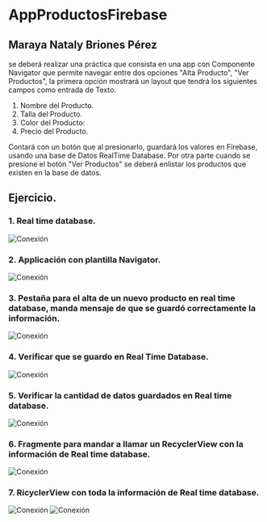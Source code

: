 # AppProductosFirebase

## Maraya Nataly Briones Pérez

se deberá realizar una práctica que consista en una app con Componente Navigator que permite navegar entre dos opciones "Alta Producto", "Ver Productos", la primera opción mostrará un layout que tendrá los siguientes campos como entrada de Texto.

1. Nombre del Producto.
2. Talla del Producto.
3. Color del Producto:
4. Precio del Producto.

Contará con un botón que al presionarlo, guardará los valores en Firebase, usando una base de Datos RealTime Database. Por otra parte cuando se presione el botón "Ver Productos" se deberá enlistar los productos que existen en la base de datos.


## Ejercicio. 
 ### 1. Real time database.
 ![Conexión](https://github.com/MarayaNBP4/AppProductosFirebase/tree/master/imagenes/imag1.png)
 
 
 ### 2. Applicación con plantilla Navigator.
 ![Conexión](https://github.com/MarayaNBP4/LoginApp/blob/master/imagenes/imag2.png)
 
 
 ### 3. Pestaña para el alta de un nuevo producto en real time database, manda mensaje de que se guardó correctamente la información.
 ![Conexión](https://github.com/MarayaNBP4/LoginApp/blob/master/imagenes/imag3.png)
 
 ### 4. Verificar que se guardo en Real Time Database.
 ![Conexión](https://github.com/MarayaNBP4/LoginApp/blob/master/imagenes/imag4.png)
 
 
 ### 5.  Verificar la cantidad de datos guardados en Real time database.
 ![Conexión](https://github.com/MarayaNBP4/LoginApp/blob/master/imagenes/imag5.png)
 
 
 ### 6. Fragmente para mandar a llamar un RecyclerView con la información de Real time database.
 ![Conexión](https://github.com/MarayaNBP4/LoginApp/blob/master/imagenes/imag6.png)
 
 
 ### 7. RicyclerView con toda la información de Real time database.
 ![Conexión](https://github.com/MarayaNBP4/LoginApp/blob/master/imagenes/imag7.png)
 ![Conexión](https://github.com/MarayaNBP4/LoginApp/blob/master/imagenes/imag8.png)
